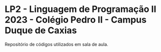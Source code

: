 # LP2 - Linguagem de Programação II 2023 - Colégio Pedro II - Campus Duque de Caxias
Repositório de códigos utilizados em sala de aula.
